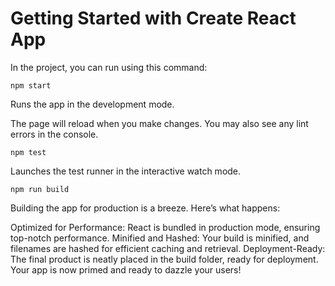 # Getting Started with Create React App

In the project, you can run using this command:

`npm start`

Runs the app in the development mode.

The page will reload when you make changes.
You may also see any lint errors in the console.

`npm test`

Launches the test runner in the interactive watch mode.

`npm run build`

Building the app for production is a breeze. Here’s what happens:

Optimized for Performance: React is bundled in production mode, ensuring top-notch performance.
Minified and Hashed: Your build is minified, and filenames are hashed for efficient caching and retrieval.
Deployment-Ready: The final product is neatly placed in the build folder, ready for deployment.
Your app is now primed and ready to dazzle your users!

